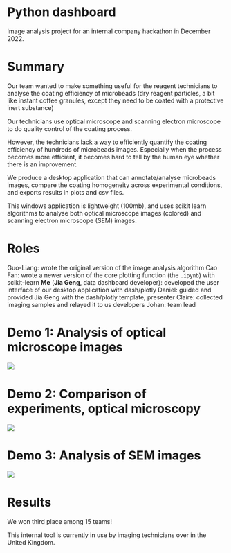 # Python dashboard
Image analysis project for an internal company hackathon in December 2022.

# Summary
Our team wanted to make something useful for the reagent technicians to analyse the coating efficiency of microbeads (dry reagent particles, a bit like instant coffee granules, except they need to be coated with a protective inert substance)

Our technicians use optical microscope and scanning electron microscope to do quality control of the coating process.

However, the technicians lack a way to efficiently quantify the coating efficiency of hundreds of microbeads images. Especially when the process becomes more efficient, it becomes hard to tell by the human eye whether there is an improvement.

We produce a desktop application that can annotate/analyse microbeads images, compare the coating homogeneity across experimental conditions, and exports results in plots and csv files.

This windows application is lightweight (100mb), and uses scikit learn algorithms to analyse both optical microscope images (colored) and scanning electron microscope (SEM) images.

# Roles 
Guo-Liang: wrote the original version of the image analysis algorithm
Cao Fan: wrote a newer version of the core plotting function (the `.ipynb`) with scikit-learn
__Me__ (__Jia Geng__, data dashboard developer): developed the user interface of our desktop application with dash/plotly
Daniel: guided and provided Jia Geng with the dash/plotly template, presenter
Claire: collected imaging samples and relayed it to us developers
Johan: team lead

# Demo 1: Analysis of optical microscope images 
![](https://github.com/JiaGengChang/microimage/blob/main/micro-image-optical-demo.gif)


# Demo 2: Comparison of experiments, optical microscopy
![](https://github.com/JiaGengChang/microimage/blob/main/micro-image-compare-optical-demo.gif)


# Demo 3: Analysis of SEM images
![](https://github.com/JiaGengChang/microimage/blob/main/micro-image-sem-demo.gif)

# Results

We won third place among 15 teams!

This internal tool is currently in use by imaging technicians over in the United Kingdom.
